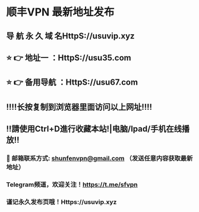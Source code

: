# 顺丰VPN 最新地址发布 
## 导 航 永 久 域 名HttpS://usuvip.xyz
## ⭐️ 👉 地址一 ：HttpS://usu35.com
## ⭐️ 👉 备用导航 ：HttpS://usu67.com
## ‼️‼️长按复制到浏览器里面访问以上网址‼️‼️
## ‼️請使用Ctrl+D進行收藏本站!|电脑/Ipad/手机在线播放‼️
### 📧 邮箱联系方式: shunfenvpn@gmail.com （发送任意内容获取最新地址）
### Telegram频道，欢迎关注！https://t.me/sfvpn
### 谨记永久发布页哦！Https://usuvip.xyz
